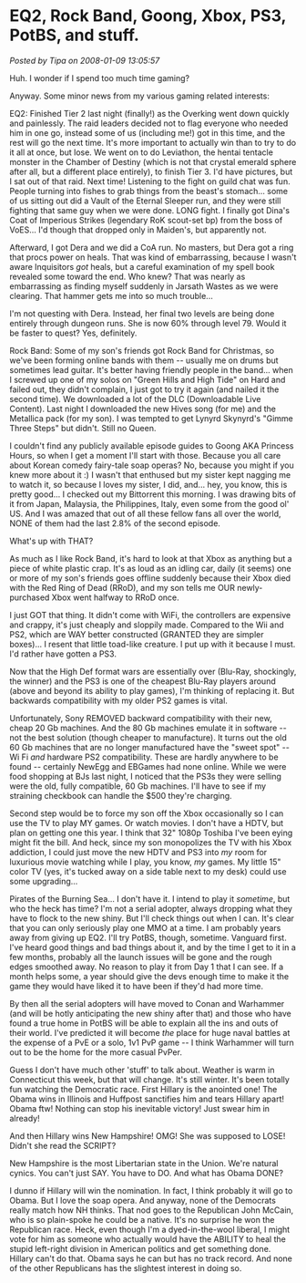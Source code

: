 # EQ2, Rock Band, Goong, Xbox, PS3, PotBS, and stuff.

*Posted by Tipa on 2008-01-09 13:05:57*

Huh. I wonder if I spend too much time gaming?

Anyway. Some minor news from my various gaming related interests:

EQ2: Finished Tier 2 last night (finally!) as the Overking went down quickly and painlessly. The raid leaders decided not to flag everyone who needed him in one go, instead some of us (including me!) got in this time, and the rest will go the next time. It's more important to actually win than to try to do it all at once, but lose. We went on to do Leviathon, the hentai tentacle monster in the Chamber of Destiny (which is not that crystal emerald sphere after all, but a different place entirely), to finish Tier 3. I'd have pictures, but I sat out of that raid. Next time! Listening to the fight on guild chat was fun. People turning into fishes to grab things from the beast's stomach... some of us sitting out did a Vault of the Eternal Sleeper run, and they were still fighting that same guy when we were done. LONG fight. I finally got Dina's Coat of Imperious Strikes (legendary RoK scout-set bp) from the boss of VoES... I'd though that dropped only in Maiden's, but apparently not. 

Afterward, I got Dera and we did a CoA run. No masters, but Dera got a ring that procs power on heals. That was kind of embarrassing, because I wasn't aware Inquisitors *got* heals, but a careful examination of my spell book revealed some toward the end. Who knew? That was nearly as embarrassing as finding myself suddenly in Jarsath Wastes as we were clearing. That hammer gets me into so much trouble...

I'm not questing with Dera. Instead, her final two levels are being done entirely through dungeon runs. She is now 60% through level 79. Would it be faster to quest? Yes, definitely.

Rock Band: Some of my son's friends got Rock Band for Christmas, so we've been forming online bands with them -- usually me on drums but sometimes lead guitar. It's better having friendly people in the band... when I screwed up one of my solos on "Green Hills and High Tide" on Hard and failed out, they didn't complain, I just got to try it again (and nailed it the second time). We downloaded a lot of the DLC (Downloadable Live Content). Last night I downloaded the new Hives song (for me) and the Metallica pack (for my son). I was tempted to get Lynyrd Skynyrd's "Gimme Three Steps" but didn't. Still no Queen.

I couldn't find any publicly available episode guides to Goong AKA Princess Hours, so when I get a moment I'll start with those. Because you all care about Korean comedy fairy-tale soap operas? No, because you might if you knew more about it :) I wasn't that enthused but my sister kept nagging me to watch it, so because I loves my sister, I did, and... hey, you know, this is pretty good... I checked out my Bittorrent this morning. I was drawing bits of it from Japan, Malaysia, the Philippines, Italy, even some from the good ol' US. And I was amazed that out of all these fellow fans all over the world, NONE of them had the last 2.8% of the second episode.

What's up with THAT?

As much as I like Rock Band, it's hard to look at that Xbox as anything but a piece of white plastic crap. It's as loud as an idling car, daily (it seems) one or more of my son's friends goes offline suddenly because their Xbox died with the Red Ring of Dead (RRoD), and my son tells me OUR newly-purchased Xbox went halfway to RRoD once.

I just GOT that thing. It didn't come with WiFi, the controllers are expensive and crappy, it's just cheaply and sloppily made. Compared to the Wii and PS2, which are WAY better constructed (GRANTED they are simpler boxes)... I resent that little toad-like creature. I put up with it because I must. I'd rather have gotten a PS3.

Now that the High Def format wars are essentially over (Blu-Ray, shockingly, the winner) and the PS3 is one of the cheapest Blu-Ray players around (above and beyond its ability to play games), I'm thinking of replacing it. But backwards compatibility with my older PS2 games is vital.

Unfortunately, Sony REMOVED backward compatibility with their new, cheap 20 Gb machines. And the 80 Gb machines emulate it in software -- not the best solution (though cheaper to manufacture). It turns out the old 60 Gb machines that are no longer manufactured have the "sweet spot" -- Wi Fi *and* hardware PS2 compatibility. These are hardly anywhere to be found -- certainly NewEgg and EBGames had none online. While we were food shopping at BJs last night, I noticed that the PS3s they were selling were the old, fully compatible, 60 Gb machines. I'll have to see if my straining checkbook can handle the $500 they're charging.

Second step would be to force my son off the Xbox occasionally so I can use the TV to play MY games. Or watch movies. I don't have a HDTV, but plan on getting one this year. I think that 32" 1080p Toshiba I've been eying might fit the bill. And heck, since my son monopolizes the TV with his Xbox addiction, I could just move the new HDTV and PS3 into *my* room for luxurious movie watching while I play, you know, *my* games. My little 15" color TV (yes, it's tucked away on a side table next to my desk) could use some upgrading...

Pirates of the Burning Sea... I don't have it. I intend to play it *sometime*, but who the heck has time? I'm not a serial adopter, always dropping what they have to flock to the new shiny. But I'll check things out when I can. It's clear that you can only seriously play one MMO at a time. I am probably years away from giving up EQ2. I'll try PotBS, though, sometime. Vanguard first. I've heard good things and bad things about it, and by the time I get to it in a few months, probably all the launch issues will be gone and the rough edges smoothed away. No reason to play it from Day 1 that I can see. If a month helps some, a year should give the devs enough time to make it the game they would have liked it to have been if they'd had more time.

By then all the serial adopters will have moved to Conan and Warhammer (and will be hotly anticipating the new shiny after that) and those who have found a true home in PotBS will be able to explain all the ins and outs of their world. I've predicted it will become *the* place for huge naval battles at the expense of a PvE or a solo, 1v1 PvP game -- I think Warhammer will turn out to be the home for the more casual PvPer.

Guess I don't have much other 'stuff' to talk about. Weather is warm in Connecticut this week, but that will change. It's still winter. It's been totally fun watching the Democratic race. First Hillary is the anointed one! The Obama wins in Illinois and Huffpost sanctifies him and tears Hillary apart! Obama ftw! Nothing can stop his inevitable victory! Just swear him in already!

And then Hillary wins New Hampshire! OMG! She was supposed to LOSE! Didn't she read the SCRIPT?

New Hampshire is the most Libertarian state in the Union. We're natural cynics. You can't just SAY. You have to DO. And what has Obama DONE?

I dunno if Hillary will win the nomination. In fact, I think probably it will go to Obama. But I love the soap opera. And anyway, none of the Democrats really match how NH thinks. That nod goes to the Republican John McCain, who is so plain-spoke he could be a native. It's no surprise he won the Republican race. Heck, even though I'm a dyed-in-the-wool liberal, I might vote for him as someone who actually would have the ABILITY to heal the stupid left-right division in American politics and get something done. Hillary can't do that. Obama says he can but has no track record. And none of the other Republicans has the slightest interest in doing so.

